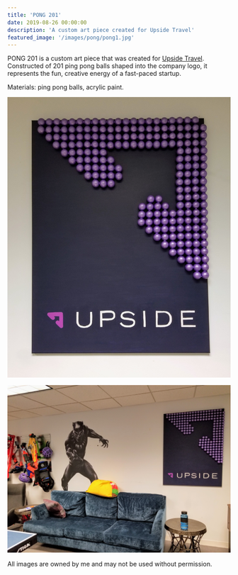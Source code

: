 ```yaml
---
title: 'PONG 201'
date: 2019-08-26 00:00:00
description: 'A custom art piece created for Upside Travel'
featured_image: '/images/pong/pong1.jpg'
---
```

PONG 201 is a custom art piece that was created for [Upside Travel](https://www.upside.com). Constructed of 201 ping pong balls shaped into the company logo, it represents the fun, creative energy of a fast-paced startup.

Materials: ping pong balls, acrylic paint.

![](/images/pong/pong1.jpg)

![](/images/pong/pong2.jpg)

All images are owned by me and may not be used without permission.